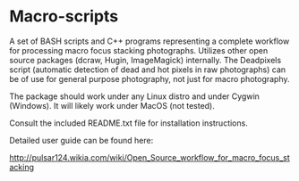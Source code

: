 # Macro-scripts
A set of BASH scripts and C++ programs representing a complete workflow for processing macro focus stacking photographs. Utilizes other open source packages (dcraw, Hugin, ImageMagick) internally. The Deadpixels script (automatic detection of dead and hot pixels in raw photographs) can be of use for general purpose photography, not just for macro photography.

The package should work under any Linux distro and under Cygwin (Windows). It will likely work under MacOS (not tested).

Consult the included README.txt file for installation instructions.

Detailed user guide can be found here:

http://pulsar124.wikia.com/wiki/Open_Source_workflow_for_macro_focus_stacking
